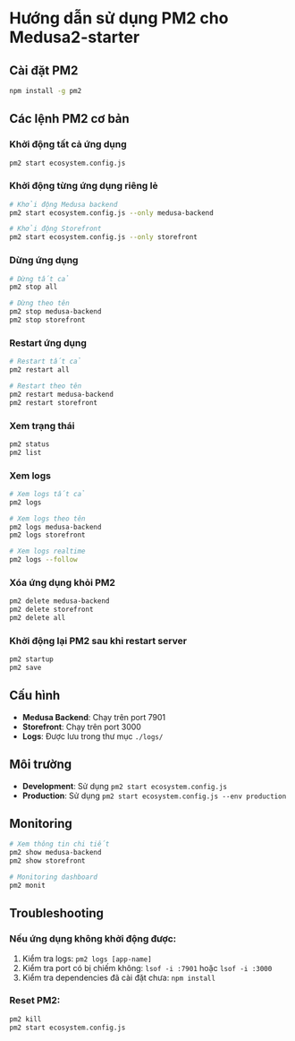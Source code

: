 # Hướng dẫn sử dụng PM2 cho Medusa2-starter

## Cài đặt PM2

```bash
npm install -g pm2
```

## Các lệnh PM2 cơ bản

### Khởi động tất cả ứng dụng
```bash
pm2 start ecosystem.config.js
```

### Khởi động từng ứng dụng riêng lẻ
```bash
# Khởi động Medusa backend
pm2 start ecosystem.config.js --only medusa-backend

# Khởi động Storefront
pm2 start ecosystem.config.js --only storefront
```

### Dừng ứng dụng
```bash
# Dừng tất cả
pm2 stop all

# Dừng theo tên
pm2 stop medusa-backend
pm2 stop storefront
```

### Restart ứng dụng
```bash
# Restart tất cả
pm2 restart all

# Restart theo tên
pm2 restart medusa-backend
pm2 restart storefront
```

### Xem trạng thái
```bash
pm2 status
pm2 list
```

### Xem logs
```bash
# Xem logs tất cả
pm2 logs

# Xem logs theo tên
pm2 logs medusa-backend
pm2 logs storefront

# Xem logs realtime
pm2 logs --follow
```

### Xóa ứng dụng khỏi PM2
```bash
pm2 delete medusa-backend
pm2 delete storefront
pm2 delete all
```

### Khởi động lại PM2 sau khi restart server
```bash
pm2 startup
pm2 save
```

## Cấu hình

- **Medusa Backend**: Chạy trên port 7901
- **Storefront**: Chạy trên port 3000
- **Logs**: Được lưu trong thư mục `./logs/`

## Môi trường

- **Development**: Sử dụng `pm2 start ecosystem.config.js`
- **Production**: Sử dụng `pm2 start ecosystem.config.js --env production`

## Monitoring

```bash
# Xem thông tin chi tiết
pm2 show medusa-backend
pm2 show storefront

# Monitoring dashboard
pm2 monit
```

## Troubleshooting

### Nếu ứng dụng không khởi động được:
1. Kiểm tra logs: `pm2 logs [app-name]`
2. Kiểm tra port có bị chiếm không: `lsof -i :7901` hoặc `lsof -i :3000`
3. Kiểm tra dependencies đã cài đặt chưa: `npm install`

### Reset PM2:
```bash
pm2 kill
pm2 start ecosystem.config.js
```
